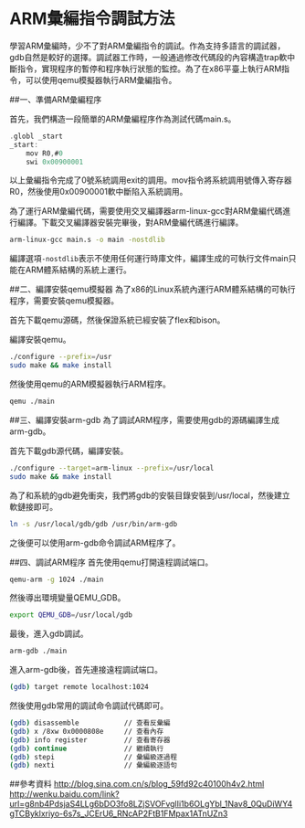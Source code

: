 # ARM彙編指令調試方法


學習ARM彙編時，少不了對ARM彙編指令的調試。作為支持多語言的調試器，gdb自然是較好的選擇。調試器工作時，一般通過修改代碼段的內容構造trap軟中斷指令，實現程序的暫停和程序執行狀態的監控。為了在x86平臺上執行ARM指令，可以使用qemu模擬器執行ARM彙編指令。

##一、準備ARM彙編程序

首先，我們構造一段簡單的ARM彙編程序作為測試代碼main.s。

```c
.globl _start
_start:
    mov R0,#0
    swi 0x00900001
```

以上彙編指令完成了0號系統調用exit的調用。mov指令將系統調用號傳入寄存器R0，然後使用0x00900001軟中斷陷入系統調用。

為了運行ARM彙編代碼，需要使用交叉編譯器arm-linux-gcc對ARM彙編代碼進行編譯。下載交叉編譯器安裝完畢後，對ARM彙編代碼進行編譯。

```sh
arm-linux-gcc main.s -o main -nostdlib
```

編譯選項`-nostdlib`表示不使用任何運行時庫文件，編譯生成的可執行文件main只能在ARM體系結構的系統上運行。

##二、編譯安裝qemu模擬器
為了x86的Linux系統內運行ARM體系結構的可執行程序，需要安裝qemu模擬器。

首先下載qemu源碼，然後保證系統已經安裝了flex和bison。

編譯安裝qemu。

```sh
./configure --prefix=/usr
sudo make && make install
```

然後使用qemu的ARM模擬器執行ARM程序。

```sh
qemu ./main
```

##三、編譯安裝arm-gdb
為了調試ARM程序，需要使用gdb的源碼編譯生成arm-gdb。

首先下載gdb源代碼，編譯安裝。

```sh
./configure --target=arm-linux --prefix=/usr/local
sudo make && make install
```

為了和系統的gdb避免衝突，我們將gdb的安裝目錄安裝到/usr/local，然後建立軟鏈接即可。

```sh
ln -s /usr/local/gdb/gdb /usr/bin/arm-gdb
```

之後便可以使用arm-gdb命令調試ARM程序了。

##四、調試ARM程序
首先使用qemu打開遠程調試端口。

```sh
qemu-arm -g 1024 ./main
```

然後導出環境變量QEMU_GDB。

```sh
export QEMU_GDB=/usr/local/gdb
```

最後，進入gdb調試。

```sh
arm-gdb ./main
```

進入arm-gdb後，首先連接遠程調試端口。

```sh
(gdb) target remote localhost:1024
```

然後使用gdb常用的調試命令調試代碼即可。

```sh
(gdb) disassemble           // 查看反彙編
(gdb) x /8xw 0x0000808e     // 查看內存
(gdb) info register         // 查看寄存器
(gdb) continue              // 繼續執行
(gdb) stepi                 // 彙編級逐過程
(gdb) nexti                 // 彙編級逐語句
```

##參考資料
http://blog.sina.com.cn/s/blog_59fd92c40100h4v2.html
http://wenku.baidu.com/link?url=g8nb4PdsjaS4LLg6bDO3fo8LZjSVOFvglIi1b6OLgYbl_1Nav8_0QuDiWY4gTCByklxriyo-6s7s_JCErU6_RNcAP2FtB1FMpax1ATnUZn3